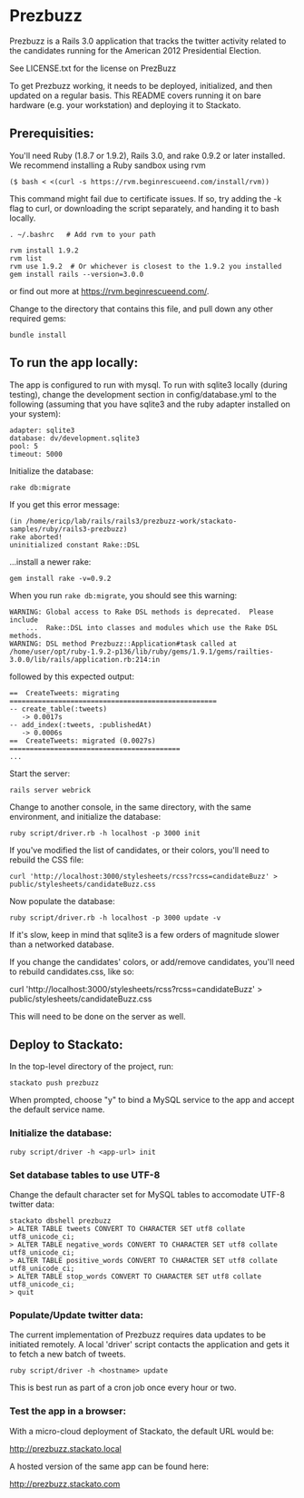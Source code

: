 # Prezbuzz

Prezbuzz is a Rails 3.0 application that tracks the twitter activity
related to the candidates running for the American 2012 Presidential Election.

See LICENSE.txt for the license on PrezBuzz

To get Prezbuzz working, it needs to be deployed, initialized, and
then updated on a regular basis. This README covers running it on bare
hardware (e.g. your workstation) and deploying it to Stackato.

## Prerequisities:

You'll need Ruby (1.8.7 or 1.9.2), Rails 3.0, and rake 0.9.2 or later
installed. We recommend installing a Ruby sandbox using rvm

    ($ bash < <(curl -s https://rvm.beginrescueend.com/install/rvm))
    
This command might fail due to certificate issues.  If so, try adding the -k
flag to curl, or downloading the script separately, and handing it to bash locally.
    
    . ~/.bashrc   # Add rvm to your path
    
    rvm install 1.9.2 
    rvm list
    rvm use 1.9.2  # Or whichever is closest to the 1.9.2 you installed
    gem install rails --version=3.0.0
    
or find out more at <https://rvm.beginrescueend.com/>.

Change to the directory that contains this file, and pull down
any other required gems:

    bundle install
    
## To run the app locally:

The app is configured to run with mysql. To run with sqlite3
locally (during testing), change the development section in
config/database.yml to the following (assuming that you have
sqlite3 and the ruby adapter installed on your system):

    adapter: sqlite3
    database: dv/development.sqlite3
    pool: 5
    timeout: 5000

Initialize the database:

    rake db:migrate
    
If you get this error message:

    (in /home/ericp/lab/rails/rails3/prezbuzz-work/stackato-samples/ruby/rails3-prezbuzz)
    rake aborted!
    uninitialized constant Rake::DSL
    
...install a newer rake:

    gem install rake -v=0.9.2
    
When you run `rake db:migrate`, you should see this warning:

    WARNING: Global access to Rake DSL methods is deprecated.  Please include
        ...  Rake::DSL into classes and modules which use the Rake DSL methods.
    WARNING: DSL method Prezbuzz::Application#task called at /home/user/opt/ruby-1.9.2-p136/lib/ruby/gems/1.9.1/gems/railties-3.0.0/lib/rails/application.rb:214:in

followed by this expected output:

    ==  CreateTweets: migrating ===================================================
    -- create_table(:tweets)
       -> 0.0017s
    -- add_index(:tweets, :publishedAt)
       -> 0.0006s
    ==  CreateTweets: migrated (0.0027s) ==========================================
    ...
    
Start the server:

    rails server webrick
    
Change to another console, in the same directory, with the same
environment, and initialize the database:

    ruby script/driver.rb -h localhost -p 3000 init

If you've modified the list of candidates, or their colors, you'll need to
rebuild the CSS file:

    curl 'http://localhost:3000/stylesheets/rcss?rcss=candidateBuzz' > public/stylesheets/candidateBuzz.css
    
Now populate the database:

    ruby script/driver.rb -h localhost -p 3000 update -v

If it's slow, keep in mind that sqlite3 is a few orders of
magnitude slower than a networked database.

If you change the candidates' colors, or add/remove candidates, you'll
need to rebuild candidates.css, like so:

   curl 'http://localhost:3000/stylesheets/rcss?rcss=candidateBuzz' > public/stylesheets/candidateBuzz.css

This will need to be done on the server as well.

## Deploy to Stackato:

In the top-level directory of the project, run:

    stackato push prezbuzz

When prompted, choose "y" to bind a MySQL service to the app and accept
the default service name.

### Initialize the database:

    ruby script/driver -h <app-url> init

    
### Set database tables to use UTF-8

Change the default character set for MySQL tables to accomodate UTF-8
twitter data: 
    
    stackato dbshell prezbuzz
    > ALTER TABLE tweets CONVERT TO CHARACTER SET utf8 collate utf8_unicode_ci;
    > ALTER TABLE negative_words CONVERT TO CHARACTER SET utf8 collate utf8_unicode_ci;
    > ALTER TABLE positive_words CONVERT TO CHARACTER SET utf8 collate utf8_unicode_ci;
    > ALTER TABLE stop_words CONVERT TO CHARACTER SET utf8 collate utf8_unicode_ci;
    > quit
 
### Populate/Update twitter data:

The current implementation of Prezbuzz requires data updates to be
initiated remotely. A local 'driver' script contacts the application and
gets it to fetch a new batch of tweets.

    ruby script/driver -h <hostname> update

This is best run as part of a cron job once every hour or two.

### Test the app in a browser:

With a micro-cloud deployment of Stackato, the default URL would be:

  http://prezbuzz.stackato.local
  
A hosted version of the same app can be found here:

  http://prezbuzz.stackato.com
